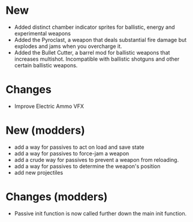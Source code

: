 # New
- Added distinct chamber indicator sprites for ballistic, energy and experimental weapons
- Added the Pyroclast, a weapon that deals substantial fire damage but explodes and jams when you overcharge it.
- Added the Bullet Cutter, a barrel mod for ballistic weapons that increases multishot. Incompatible with ballistic shotguns and other certain ballistic weapons.

# Changes
- Improve Electric Ammo VFX

# New (modders)
- add a way for passives to act on load and save state
- add a way for passives to force-jam a weapon
- add a crude way for passives to prevent a weapon from reloading.
- add a way for passives to determine the weapon's position
- add new projectiles

# Changes (modders)
- Passive init function is now called further down the main init function.